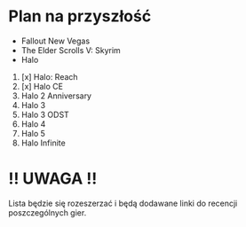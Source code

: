 # Plan na przyszłość
* Fallout New Vegas
* The Elder Scrolls V: Skyrim
* Halo
1. [x] Halo: Reach 
2. [x] Halo CE
3. Halo 2 Anniversary
4. Halo 3
5. Halo 3 ODST
6. Halo 4
7. Halo 5
8. Halo Infinite 

# !! UWAGA !! 
Lista będzie się rozeszerzać i będą dodawane linki do recencji poszczególnych gier. 
